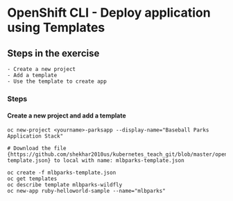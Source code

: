 # OpenShift CLI - Deploy application using Templates


## Steps in the exercise

```
- Create a new project
- Add a template
- Use the template to create app
```


### Steps

#### <b>Create a new project and add a template</b><br>

```
oc new-project <yourname>-parksapp --display-name="Baseball Parks Application Stack"

# Download the file {https://github.com/shekhar2010us/kubernetes_teach_git/blob/master/openshift/mlbparks-template.json} to local with name: mlbparks-template.json

oc create -f mlbparks-template.json
oc get templates
oc describe template mlbparks-wildfly
oc new-app ruby-helloworld-sample --name="mlbparks"
```